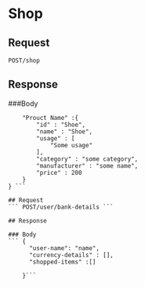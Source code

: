 # Shop 

## Request
``` POST/shop ```

## Response

###Body
``` {
    "Prouct Name" :{
        "id" : "Shoe",
        "name" : "Shoe",
        "usage" : [
            "Some usage"
        ],
        "category" : "some category",
        "manufacturer" : "some name",
        "price" : 200
    }
} ```

## Request
``` POST/user/bank-details ```

## Response

### Body
``` {
      "user-name": "name",
      "currency-details" : [],
      "shopped-items" :[]
      
    }```
    



